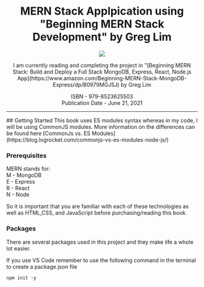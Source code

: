 <h1 align="center"> MERN Stack Applpication using "Beginning MERN Stack Development" by Greg Lim</h1>
<p align="center">
  <img src="https://m.media-amazon.com/images/P/B0979MGJ5J.01._SCLZZZZZZZ_SX500_.jpg">
</p>

<p align="center">
I am currently reading and completing the project in "[Beginning MERN Stack: Build and Deploy a Full Stack MongoDB, Express, React, Node.js App](https://www.amazon.com/Beginning-MERN-Stack-MongoDB-Express/dp/B0979MGJ5J) 
by Greg Lim
</p>
<p align="center">
ISBN - 979-8523625503<br />
Publication Date - June 21, 2021
</p>
<hr>
## Getting Started
This book uses ES modules syntax whereas in my code, I will be using CommonJS modules. More information on the differences can be found here [CommonJs vs. ES Modules](https://blog.logrocket.com/commonjs-vs-es-modules-node-js/)

### Prerequisites
MERN stands for:<br />
M - MongoDB<br />
E - Express<br />
R - React<br />
N - Node<br />

So it is important that you are familiar with each of these technologies as well as HTML,CSS, and JavaScript before purchasing/reading this book.
 
### Packages
There are several packages used in this project and they make life a whole lot easier. 

If you use VS Code remember to use the following command in the terminal to create a package.json file

    npm init -y




